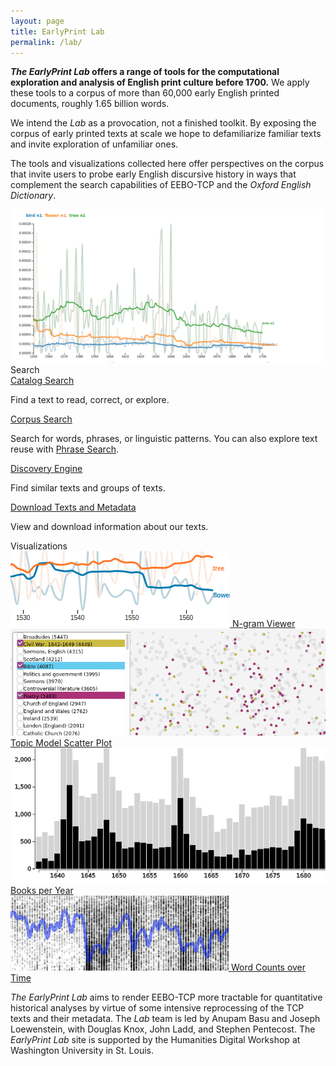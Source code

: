 ```yaml
---
layout: page
title: EarlyPrint Lab
permalink: /lab/
---
```


<p class="ph2"><b><em>The EarlyPrint Lab</em> offers a range of tools for the computational exploration and analysis of English print culture before 1700.</b> We apply these tools to a corpus of more than 60,000 early English printed documents, roughly 1.65 billion words.</p>

<div class="fl ph2 w-50-ns w-100">

<p>We intend the <em>Lab</em> as a provocation, not a finished toolkit. By exposing the corpus of early printed texts at scale we hope to defamiliarize familiar texts and invite exploration of unfamiliar ones.</p>

<p>The tools and visualizations collected here offer perspectives on the corpus that invite users to probe early English discursive history in ways that complement the search capabilities of EEBO-TCP and the <em>Oxford English Dictionary</em>.</p>
</div>

<div class="fl w-50-ns w-100 ph3">

<img src="/assets/img/ngram_page.png"/>

</div>

<div class="fl w-100 f2 b pb2 tc">Search</div>

<div class="dt fl w-25-ns w-100 pa2">
  <div class="dtc search-link tc pa2 f3 ba br3 b--gray ph2 bg-blue white shadow-4">
    <a class="link dim underline fell white" href="https://ada.artsci.wustl.edu/catalog/">Catalog Search</a>
    <p class="f5">Find a text to read, correct, or explore.</p>
  </div>
</div>

<div class="dt fl w-25-ns w-100 pa2">
  <div class="dtc search-link tc pa2 f3 ba br3 b--gray ph2 bg-blue white shadow-4">
    <a class="link dim underline fell white" href="http://ada.artsci.wustl.edu:8080/corpus-frontend-1.2/all/search/" >Corpus Search</a>
    <p class="f5">Search for words, phrases, or linguistic patterns. You can also explore text reuse with <a class="link dim underline white" href="/lab/tool_phrase_search.html">Phrase Search</a>.</p>
  </div>
</div>

<div class="dt fl w-25-ns w-100 pa2">
  <div class="dtc search-link tc pa2 f3 ba br3 b--gray ph2 bg-blue white shadow-4">
    <a class="link dim underline fell white" href="https://earlyprint.org/lab/tool_discovery_engine.html?which_to_do=find_texts&eebo_tcp_id=A43441&n_results=35&tfidf_weight=6&mallet_weight=6&tag_weight=6">Discovery Engine</a>
    <p class="f5">Find similar texts and groups of texts.</p>
  </div>
</div>

<div class="dt fl w-25-ns w-100 pa2">
  <div class="dtc search-link tc pa2 f3 ba br3 b--gray ph2 bg-blue white shadow-4">
    <a class="link dim underline fell white" href="https://earlyprint.org/download/">Download Texts and Metadata</a>
    <p class="f5">View and download information about our texts.</p>
  </div>
</div>

<div class="fl w-100 f2 b pv2 tc">Visualizations</div>

<div class="dt fl w-25-ns w-100 pa2">
  <div class="dtc v-mid search-link tc f3 ba br3 b--gray ph2 shadow-4">
    <a class="link dim underline dark-gray" href="https://earlyprint.org/lab/tool_ngram_browser.html">
    <img src="/assets/thumbs/n_gram.png"/>
    N-gram Viewer
    </a>
  </div>
</div>

<div class="dt fl w-25-ns w-100 pa2">
  <div class="dtc v-mid search-link tc f3 ba br3 b--gray ph2 shadow-4">
    <a class="link dim underline dark-gray" href="https://earlyprint.org/scatterplot">
    <img src="/assets/thumbs/scatterplot.png"/>
    Topic Model Scatter Plot
    </a>
  </div>
</div>

<div class="dt fl w-25-ns w-100 pa2">
  <div class="dtc v-mid search-link tc f3 ba br3 b--gray ph2 shadow-4">
    <a class="link dim underline dark-gray" href="https://earlyprint.org/lab/tool_eebo_estc_texts.html">
    <img src="/assets/thumbs/text_counts2.png"/>
    Books per Year
    </a>
  </div>
</div>

<div class="dt fl w-25-ns w-100 pa2">
  <div class="dtc v-mid search-link tc f3 ba br3 b--gray ph2 shadow-4">
    <a class="link dim underline dark-gray" href="https://earlyprint.org/lab/tool_words_per_year.html">
    <img src="/assets/thumbs/words_per_year.png"/>
    Word Counts over Time
    </a>
  </div>
</div>


<p class="fl w-100 mt4 pa2 bt b--gray"><em>The EarlyPrint Lab</em> aims to render EEBO-TCP more tractable for quantitative historical analyses by virtue of some intensive reprocessing of the TCP texts and their metadata. The <em>Lab</em> team is led by Anupam Basu and Joseph Loewenstein, with Douglas Knox, John Ladd, and Stephen Pentecost. The <em>EarlyPrint Lab</em> site is supported by the Humanities Digital Workshop at Washington University in St. Louis.</p>
